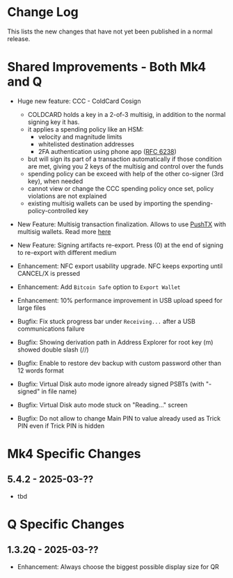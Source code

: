 # Change Log

This lists the new changes that have not yet been published in a normal release.


# Shared Improvements - Both Mk4 and Q

- Huge new feature: CCC - ColdCard Cosign
    - COLDCARD holds a key in a 2-of-3 multisig, in addition to the normal signing key it has.
    - it applies a spending policy like an HSM:
        - velocity and magnitude limits
        - whitelisted destination addresses
        - 2FA authentication using phone app ([RFC 6238](https://www.rfc-editor.org/rfc/rfc6238))
    - but will sign its part of a transaction automatically if those condition are met, 
      giving you 2 keys of the multisig and control over the funds
    - spending policy can be exceed with help of the other co-signer (3rd key), when needed
    - cannot view or change the CCC spending policy once set, policy violations are not explained
    - existing multisig wallets can be used by importing the spending-policy-controlled key

- New Feature: Multisig transaction finalization. Allows to use [PushTX](https://pushtx.org/) with multisig wallets.
  Read more [here](https://github.com/Coldcard/firmware/blob/master/docs/limitations.md#p2sh--multisig)
- New Feature: Signing artifacts re-export. Press (0) at the end of signing to re-export with different medium
- Enhancement: NFC export usability upgrade. NFC keeps exporting until CANCEL/X is pressed
- Enhancement: Add `Bitcoin Safe` option to `Export Wallet`
- Enhancement: 10% performance improvement in USB upload speed for large files
- Bugfix: Fix stuck progress bar under `Receiving...` after a USB communications failure
- Bugfix: Showing derivation path in Address Explorer for root key (m) showed double slash (//)
- Bugfix: Enable to restore dev backup with custom password other than 12 words format
- Bugfix: Virtual Disk auto mode ignore already signed PSBTs (with "-signed" in file name)
- Bugfix: Virtual Disk auto mode stuck on "Reading..." screen
- Bugfix: Do not allow to change Main PIN to value already used as Trick PIN even if Trick PIN is hidden


# Mk4 Specific Changes

## 5.4.2 - 2025-03-??

- tbd


# Q Specific Changes

## 1.3.2Q - 2025-03-??

- Enhancement: Always choose the biggest possible display size for QR
